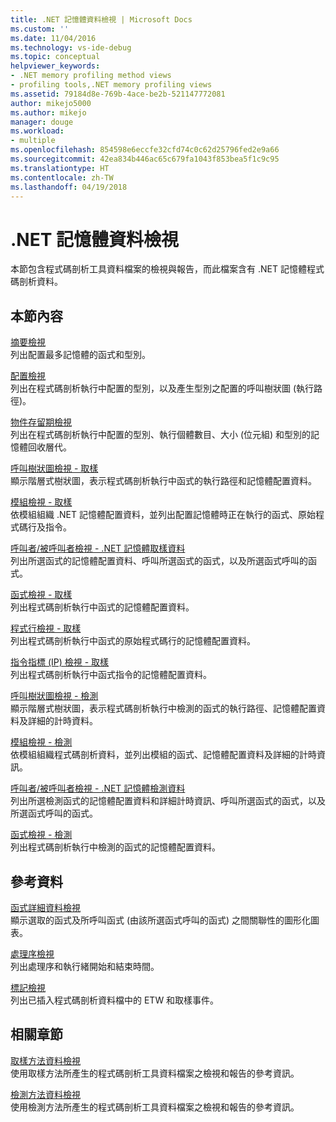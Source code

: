 ```yaml
---
title: .NET 記憶體資料檢視 | Microsoft Docs
ms.custom: ''
ms.date: 11/04/2016
ms.technology: vs-ide-debug
ms.topic: conceptual
helpviewer_keywords:
- .NET memory profiling method views
- profiling tools,.NET memory profiling views
ms.assetid: 79184d8e-769b-4ace-be2b-521147772081
author: mikejo5000
ms.author: mikejo
manager: douge
ms.workload:
- multiple
ms.openlocfilehash: 854598e6eccfe32cfd74c0c62d25796fed2e9a66
ms.sourcegitcommit: 42ea834b446ac65c679fa1043f853bea5f1c9c95
ms.translationtype: HT
ms.contentlocale: zh-TW
ms.lasthandoff: 04/19/2018
---
```

# <a name="net-memory-data-views"></a>.NET 記憶體資料檢視
本節包含程式碼剖析工具資料檔案的檢視與報告，而此檔案含有 .NET 記憶體程式碼剖析資料。  
  
## <a name="in-this-section"></a>本節內容  
 [摘要檢視](../profiling/summary-view-dotnet-memory-data.md)  
 列出配置最多記憶體的函式和型別。  
  
 [配置檢視](../profiling/dotnet-memory-allocations-view.md)  
 列出在程式碼剖析執行中配置的型別，以及產生型別之配置的呼叫樹狀圖 (執行路徑)。  
  
 [物件存留期檢視](../profiling/object-lifetime-view.md)  
 列出在程式碼剖析執行中配置的型別、執行個體數目、大小 (位元組) 和型別的記憶體回收層代。  
  
 [呼叫樹狀圖檢視 - 取樣](../profiling/call-tree-view-dotnet-memory-sampling-data.md)  
 顯示階層式樹狀圖，表示程式碼剖析執行中函式的執行路徑和記憶體配置資料。  
  
 [模組檢視 - 取樣](../profiling/modules-view-dotnet-memory-sampling-data.md)  
 依模組組織 .NET 記憶體配置資料，並列出配置記憶體時正在執行的函式、原始程式碼行及指令。  
  
 [呼叫者/被呼叫者檢視 - .NET 記憶體取樣資料](../profiling/caller-callee-view-dotnet-memory-sampling-data.md)  
 列出所選函式的記憶體配置資料、呼叫所選函式的函式，以及所選函式呼叫的函式。  
  
 [函式檢視 - 取樣](../profiling/functions-view-dotnet-memory-sampling-data.md)  
 列出程式碼剖析執行中函式的記憶體配置資料。  
  
 [程式行檢視 - 取樣](../profiling/lines-view-dotnet-memory-sampling-data.md)  
 列出程式碼剖析執行中函式的原始程式碼行的記憶體配置資料。  
  
 [指令指標 (IP) 檢視 - 取樣](../profiling/instruction-pointers-ips-view-dotnet-memory-sampling-data.md)  
 列出程式碼剖析執行中函式指令的記憶體配置資料。  
  
 [呼叫樹狀圖檢視 - 檢測](../profiling/call-tree-view-dotnet-memory-instrumentation-data.md)  
 顯示階層式樹狀圖，表示程式碼剖析執行中檢測的函式的執行路徑、記憶體配置資料及詳細的計時資料。  
  
 [模組檢視 - 檢測](../profiling/modules-view-dotnet-memory-instrumentation-data.md)  
 依模組組織程式碼剖析資料，並列出模組的函式、記憶體配置資料及詳細的計時資訊。  
  
 [呼叫者/被呼叫者檢視 - .NET 記憶體檢測資料](../profiling/caller-callee-view-net-memory-instrumentation-data.md)  
 列出所選檢測函式的記憶體配置資料和詳細計時資訊、呼叫所選函式的函式，以及所選函式呼叫的函式。  
  
 [函式檢視 - 檢測](../profiling/functions-view-dotnet-memory-instrumentation-data.md)  
 列出程式碼剖析執行中檢測的函式的記憶體配置資料。  
  
## <a name="reference"></a>參考資料  
 [函式詳細資料檢視](../profiling/function-details-view.md)  
 顯示選取的函式及所呼叫函式 (由該所選函式呼叫的函式) 之間關聯性的圖形化圖表。  
  
 [處理序檢視](../profiling/process-view.md)  
 列出處理序和執行緒開始和結束時間。  
  
 [標記檢視](../profiling/marks-view.md)  
 列出已插入程式碼剖析資料檔中的 ETW 和取樣事件。  
  
## <a name="related-sections"></a>相關章節  
 [取樣方法資料檢視](../profiling/profiler-sampling-method-data-views.md)  
 使用取樣方法所產生的程式碼剖析工具資料檔案之檢視和報告的參考資訊。  
  
 [檢測方法資料檢視](../profiling/instrumentation-method-data-views.md)  
 使用檢測方法所產生的程式碼剖析工具資料檔案之檢視和報告的參考資訊。